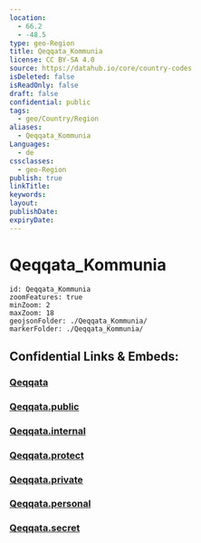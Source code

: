 ```yaml
---
location:
  - 66.2
  - -48.5
type: geo-Region
title: Qeqqata_Kommunia
license: CC BY-SA 4.0
source: https://datahub.io/core/country-codes
isDeleted: false
isReadOnly: false
draft: false
confidential: public
tags:
  - geo/Country/Region
aliases:
  - Qeqqata_Kommunia
Languages:
  - de
cssclasses:
  - geo-Region
publish: true
linkTitle:
keywords:
layout:
publishDate:
expiryDate:
---
```


# Qeqqata_Kommunia

```leaflet
id: Qeqqata_Kommunia
zoomFeatures: true 
minZoom: 2 
maxZoom: 18
geojsonFolder: ./Qeqqata_Kommunia/
markerFolder: ./Qeqqata_Kommunia/
```


## Confidential Links & Embeds: 

### [Qeqqata](/_Standards/Earth/Continent/Europe/Europe~North/Greenland/Communities~Greenland/Qeqqata.md) 

### [Qeqqata.public](/_public/Earth/Continent/Europe/Europe~North/Greenland/Communities~Greenland/Qeqqata.public.md) 

### [Qeqqata.internal](/_internal/Earth/Continent/Europe/Europe~North/Greenland/Communities~Greenland/Qeqqata.internal.md) 

### [Qeqqata.protect](/_protect/Earth/Continent/Europe/Europe~North/Greenland/Communities~Greenland/Qeqqata.protect.md) 

### [Qeqqata.private](/_private/Earth/Continent/Europe/Europe~North/Greenland/Communities~Greenland/Qeqqata.private.md) 

### [Qeqqata.personal](/_personal/Earth/Continent/Europe/Europe~North/Greenland/Communities~Greenland/Qeqqata.personal.md) 

### [Qeqqata.secret](/_secret/Earth/Continent/Europe/Europe~North/Greenland/Communities~Greenland/Qeqqata.secret.md)

